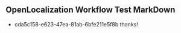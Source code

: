 ## OpenLocalization Workflow Test MarkDown
* cda5c158-e623-47ea-81ab-6bfe211e5f8b thanks!

<!--HONumber=Jul16_HO4-->


